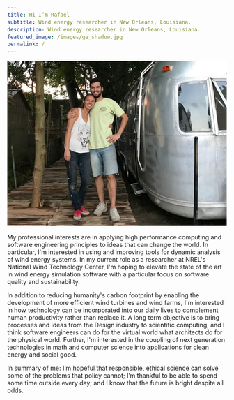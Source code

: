 ```yaml
---
title: Hi I’m Rafael
subtitle: Wind energy researcher in New Orleans, Louisiana.
description: Wind energy researcher in New Orleans, Louisiana.
featured_image: /images/ge_shadow.jpg
permalink: /
---
```


![](/images/pages/about/streamdream.png)

My professional interests are in applying high performance computing and
software engineering principles to ideas that can change the world. In
particular, I'm interested in using and improving tools for dynamic
analysis of wind energy systems. In my current role as a researcher at
NREL's National Wind Technology Center, I'm
hoping to elevate the state of the art in wind energy simulation
software with a particular focus on software quality and sustainability.

In addition to reducing humanity's carbon footprint by enabling the
development of more efficient wind turbines and wind farms, I'm interested
in how technology can be incorporated into our daily lives to complement
human productivity rather than replace it. A long term objective is to
bring processes and ideas from the Design industry
to scientific computing, and I think software engineers can do
for the virtual world what architects do for the physical world.
Further, I'm interested in the coupling
of next generation technologies in math and computer science
into applications for clean energy and social good.

In summary of me: I’m hopeful that responsible, ethical science can solve
some of the problems that policy cannot; I’m thankful to be able to
spend some time outside every day; and I know that the future is bright
despite all odds.
